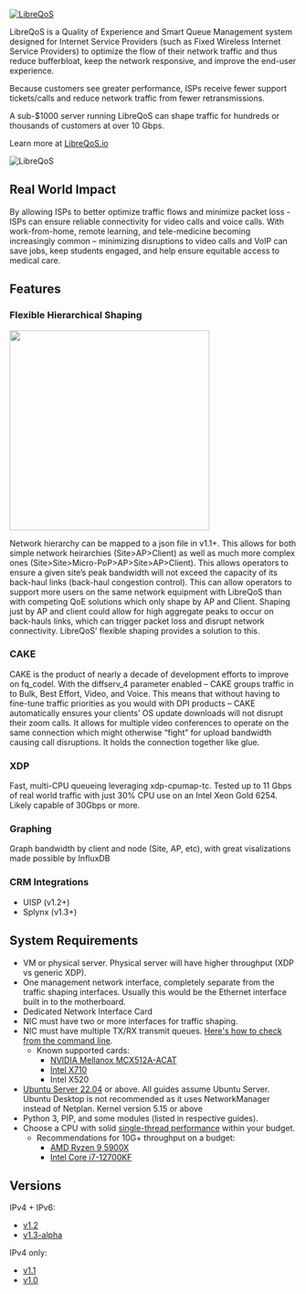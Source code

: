<a href="https://libreqos.io/"><img alt="LibreQoS" src="https://raw.githubusercontent.com/rchac/LibreQoS/main/docs/banner2022-2.png"></a>

LibreQoS is a Quality of Experience and Smart Queue Management system designed for Internet Service Providers (such as Fixed Wireless Internet Service Providers) to optimize the flow of their network traffic and thus reduce bufferbloat, keep the network responsive, and improve the end-user experience.

Because customers see greater performance, ISPs receive fewer support tickets/calls and reduce network traffic from fewer retransmissions.

A sub-$1000 server running LibreQoS can shape traffic for hundreds or thousands of customers at over 10 Gbps. 

Learn more at [LibreQoS.io](https://libreqos.io/)

<img alt="LibreQoS" src="https://raw.githubusercontent.com/rchac/LibreQoS/main/docs/v1.1-alpha-preview.jpg"></a>

## Real World Impact
By allowing ISPs to better optimize traffic flows and minimize packet loss - ISPs can ensure reliable connectivity for video calls and voice calls. With work-from-home, remote learning, and tele-medicine becoming increasingly common – minimizing disruptions to video calls and VoIP can save jobs, keep students engaged, and help ensure equitable access to medical care.

## Features
### Flexible Hierarchical Shaping
<img src="https://raw.githubusercontent.com/rchac/LibreQoS/main/docs/nestedHTB2.png" width="350"></img>

Network hierarchy can be mapped to a json file in v1.1+. This allows for both simple network heirarchies (Site>AP>Client) as well as much more complex ones (Site>Site>Micro-PoP>AP>Site>AP>Client). This allows operators to ensure a given site’s peak bandwidth will not exceed the capacity of its back-haul links (back-haul congestion control). This can allow operators to support more users on the same network equipment with LibreQoS than with competing QoE solutions which only shape by AP and Client. Shaping just by AP and client could allow for high aggregate peaks to occur on back-hauls links, which can trigger packet loss and disrupt network connectivity. LibreQoS’ flexible shaping provides a solution to this.

### CAKE
CAKE is the product of nearly a decade of development efforts to improve on fq_codel. With the diffserv_4 parameter enabled – CAKE groups traffic in to Bulk, Best Effort, Video, and Voice. This means that without having to fine-tune traffic priorities as you would with DPI products – CAKE automatically ensures your clients’ OS update downloads will not disrupt their zoom calls. It allows for multiple video conferences to operate on the same connection which might otherwise “fight” for upload bandwidth causing call disruptions. It holds the connection together like glue.

### XDP
Fast, multi-CPU queueing leveraging xdp-cpumap-tc. Tested up to 11 Gbps of real world traffic with just 30% CPU use on an Intel Xeon Gold 6254. Likely capable of 30Gbps or more.

### Graphing
Graph bandwidth by client and node (Site, AP, etc), with great visalizations made possible by InfluxDB

### CRM Integrations
* UISP (v1.2+)
* Splynx (v1.3+)

## System Requirements
* VM or physical server. Physical server will have higher throughput (XDP vs generic XDP).
* One management network interface, completely separate from the traffic shaping interfaces. Usually this would be the Ethernet interface built in to the motherboard.
* Dedicated Network Interface Card
* NIC must have two or more interfaces for traffic shaping.
* NIC must have multiple TX/RX transmit queues. [Here's how to check from the command line](https://serverfault.com/questions/772380/how-to-tell-if-nic-has-multiqueue-enabled).
  * Known supported cards:
    * [NVIDIA Mellanox MCX512A-ACAT](https://www.fs.com/products/119649.html)
    * [Intel X710](https://www.fs.com/products/75600.html)
    * Intel X520
* [Ubuntu Server 22.04](https://ubuntu.com/download/server) or above. All guides assume Ubuntu Server. Ubuntu Desktop is not recommended as it uses NetworkManager instead of Netplan. Kernel version 5.15 or above
* Python 3, PIP, and some modules (listed in respective guides).
* Choose a CPU with solid [single-thread performance](https://www.cpubenchmark.net/singleThread.html) within your budget.
  * Recommendations for 10G+ throughput on a budget:
    * [AMD Ryzen 9 5900X](https://www.bestbuy.com/site/amd-ryzen-9-5900x-4th-gen-12-core-24-threads-unlocked-desktop-processor-without-cooler/6438942.p?skuId=6438942)
    * [Intel Core i7-12700KF](https://www.bestbuy.com/site/intel-core-i7-12700kf-desktop-processor-12-8p-4e-cores-up-to-5-0-ghz-unlocked-lga1700-600-series-chipset-125w/6483674.p?skuId=6483674)
    
## Versions
IPv4 + IPv6:
- [v1.2](https://github.com/rchac/LibreQoS/tree/main/v1.2)
- [v1.3-alpha](https://github.com/rchac/LibreQoS/tree/main/v1.3)

IPv4 only:
- [v1.1](https://github.com/rchac/LibreQoS/tree/main/v1.1)
- [v1.0](https://github.com/rchac/LibreQoS/tree/main/v1.0)
